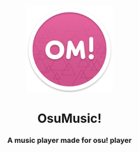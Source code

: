<p align="center"><img src="./assets/logo.svg" width="200"></p>
<h1 align="center"><b>OsuMusic!</b></h1>
<h3 align="center">A music player made for osu! player</h3>